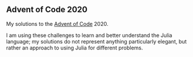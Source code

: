 ## Advent of Code 2020

My solutions to the [Advent of Code](https://adventofcode.com/) 2020.

I am using these challenges to learn and better understand the Julia language; my solutions do not represent anything particularly elegant, but rather an approach to using Julia for different problems.